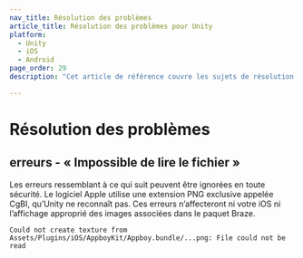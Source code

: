 ```yaml
---
nav_title: Résolution des problèmes
article_title: Résolution des problèmes pour Unity
platform: 
  - Unity
  - iOS
  - Android
page_order: 29
description: "Cet article de référence couvre les sujets de résolution des problèmes pour la plateforme Unity."

---
```


# Résolution des problèmes

## erreurs - « Impossible de lire le fichier »

Les erreurs ressemblant à ce qui suit peuvent être ignorées en toute sécurité. Le logiciel Apple utilise une extension PNG exclusive appelée CgBI, qu’Unity ne reconnaît pas. Ces erreurs n’affecteront ni votre iOS ni l’affichage approprié des images associées dans le paquet Braze.

```
Could not create texture from Assets/Plugins/iOS/AppboyKit/Appboy.bundle/...png: File could not be read
```
